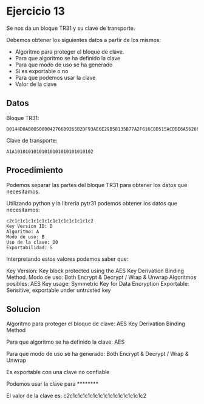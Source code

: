 # Ejercicio 13

Se nos da un bloque TR31 y su clave de transporte.

Debemos obtener los siguientes datos a partir de los mismos:

- Algoritmo para proteger el bloque de clave.
- Para que algoritmo se ha definido la clave
- Para que modo de uso se ha generado
- Si es exportable o no
- Para que podemos usar la clave
- Valor de la clave

## Datos

Bloque TR31:

```
D0144D0AB00S000042766B9265B2DF93AE6E29B58135B77A2F616C8D515ACDBE6A5626F79FA7B4071E9EE1423C6D7970FA2B965D18B23922B5B2E5657495E03CD857FD37018E111B
```

Clave de transporte:

```
A1A10101010101010101010101010102
```

## Procedimiento

Podemos separar las partes del bloque TR31 para obtener los datos que necesitamos.

Utilizando python y la librería pytr31 podemos obtener los datos que necesitamos:

```
c2c1c1c1c1c1c1c1c1c1c1c1c1c1c1c2
Key Version ID: D
Algoritmo: A
Modo de uso: B
Uso de la clave: D0
Exportabilidad: S
```

Interpretando estos valores podemos saber que:

Key Version: Key block protected using the AES Key Derivation Binding Method.
Modo de uso: Both Encrypt & Decrypt / Wrap & Unwrap
Algoritmos posibles: AES
Key usage: Symmetric Key for Data Encryption 
Exportable: Sensitive, exportable under untrusted key

## Solucion

Algoritmo para proteger el bloque de clave: AES Key Derivation Binding Method

Para que algoritmo se ha definido la clave: AES

Para que modo de uso se ha generado: Both Encrypt & Decrypt / Wrap & Unwrap

Es exportable con una clave no confiable

Podemos usar la clave para ********

El valor de la clave es: c2c1c1c1c1c1c1c1c1c1c1c1c1c1c1c2